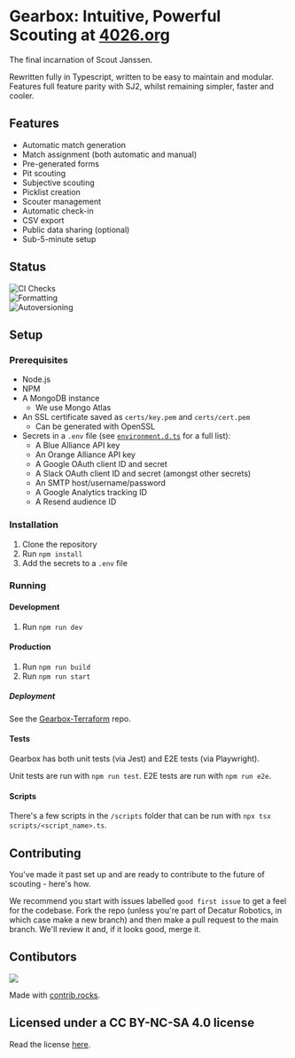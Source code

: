 # Gearbox: Intuitive, Powerful Scouting at [4026.org](https://4026.org)

The final incarnation of Scout Janssen.

Rewritten fully in Typescript, written to be easy to maintain and modular.
Features full feature parity with SJ2, whilst remaining simpler, faster and cooler.

## Features

- Automatic match generation
- Match assignment (both automatic and manual)
- Pre-generated forms
- Pit scouting
- Subjective scouting
- Picklist creation
- Scouter management
- Automatic check-in
- CSV export
- Public data sharing (optional)
- Sub-5-minute setup

## Status

![CI Checks](https://github.com/Decatur-Robotics/Gearbox/actions/workflows/ci.yml/badge.svg)<br/>
![Formatting](https://github.com/Decatur-Robotics/Gearbox/actions/workflows/format.yml/badge.svg)<br/>
![Autoversioning](https://github.com/Decatur-Robotics/Gearbox/actions/workflows/increment_version.yml/badge.svg)

## Setup

### Prerequisites

- Node.js
- NPM
- A MongoDB instance
  - We use Mongo Atlas
- An SSL certificate saved as `certs/key.pem` and `certs/cert.pem`
  - Can be generated with OpenSSL
- Secrets in a `.env` file (see [`environment.d.ts`](environment.d.ts) for a full list):
  - A Blue Alliance API key
  - An Orange Alliance API key
  - A Google OAuth client ID and secret
  - A Slack OAuth client ID and secret (amongst other secrets)
  - An SMTP host/username/password
  - A Google Analytics tracking ID
  - A Resend audience ID

### Installation

1. Clone the repository
1. Run `npm install`
1. Add the secrets to a `.env` file

### Running

#### Development

1. Run `npm run dev`

#### Production

1. Run `npm run build`
1. Run `npm run start`

##### Deployment

See the [Gearbox-Terraform](https://github.com/Decatur-Robotics/Gearbox-Terraform) repo.

#### Tests

Gearbox has both unit tests (via Jest) and E2E tests (via Playwright).

Unit tests are run with `npm run test`.
E2E tests are run with `npm run e2e`.

#### Scripts

There's a few scripts in the `/scripts` folder that can be run with `npx tsx scripts/<script_name>.ts`.

## Contributing

You've made it past set up and are ready to contribute to the future of scouting - here's how.

We recommend you start with issues labelled `good first issue` to get a feel for the codebase. Fork the repo (unless you're part of Decatur Robotics, in which case make a new branch) and then make a pull request to the main branch. We'll review it and, if it looks good, merge it.

## Contibutors

<a href="https://github.com/Decatur-Robotics/Gearbox/graphs/contributors">
  <img src="https://contrib.rocks/image?repo=Decatur-Robotics/Gearbox" />
</a>

Made with [contrib.rocks](https://contrib.rocks).

## Licensed under a CC BY-NC-SA 4.0 license

Read the license [here](LICENSE.md).
